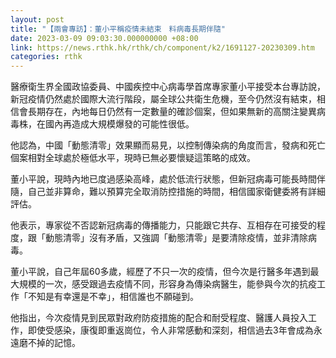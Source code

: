 ```yaml
---
layout: post
title: "【兩會專訪】：董小平稱疫情未結束　料病毒長期伴隨"
date: 2023-03-09 09:03:30.000000000 +08:00
link: https://news.rthk.hk/rthk/ch/component/k2/1691127-20230309.htm
categories: rthk
---
```


醫療衛生界全國政協委員、中國疾控中心病毒學首席專家董小平接受本台專訪說，新冠疫情仍然處於國際大流行階段，屬全球公共衛生危機，至今仍然沒有結束，相信會長期存在，內地每日仍然有一定數量的確診個案，但如果無新的高關注變異病毒株，在國內再造成大規模爆發的可能性很低。

他認為，中國「動態清零」效果顯而易見，以控制傳染病的角度而言，發病和死亡個案相對全球處於極低水平，現時已無必要懷疑這策略的成效。

董小平說，現時內地已度過感染高峰，處於低流行狀態，但新冠病毒可能長時間伴隨，自己並非算命，難以預算完全取消防控措施的時間，相信國家衛健委將有詳細評估。

他表示，專家從不否認新冠病毒的傳播能力，只能跟它共存、互相存在可接受的程度，跟「動態清零」沒有矛盾，又強調「動態清零」是要清除疫情，並非清除病毒。

董小平說，自己年屆60多歲，經歷了不只一次的疫情，但今次是行醫多年遇到最大規模的一次，感受跟過去疫情不同，形容身為傳染病醫生，能參與今次的抗疫工作「不知是有幸還是不幸」，相信誰也不願碰到。

他指出，今次疫情見到民眾對政府防疫措施的配合和耐受程度、醫護人員投入工作，即使受感染，康復即重返崗位，令人非常感動和深刻，相信過去3年會成為永遠磨不掉的記憶。
